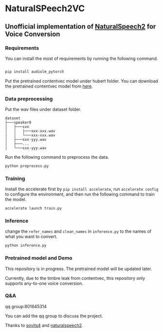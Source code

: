 
# NaturalSPeech2VC

## Unofficial implementation of <a href="https://arxiv.org/pdf/2304.09116.pdf">NaturalSpeech2</a> for Voice Conversion

### Requirements

You can install the most of requirements by running the following command.

```python

pip install audiolm_pytorch

```

Put the pretrained contentvec model under hubert folder.
You can download the pretrained contentvec model from <a href="https://ibm.box.com/s/z1wgl1stco8ffooyatzdwsqn2psd9lrr">here</a>.

### Data preprocessing

Put the wav files under dataset folder.

```
dataset
├───speaker0
|   ├───xxx
│   │   ├───xxx-xxx.wav
|   │   └───xxx-xxx.wav
│   ├───xxx-yyy.wav
│   ├───...
│   └───xxx-yyy.wav
```

Run the following command to preprocess the data.

```python
python preprocess.py
```

### Training

Install the accelerate first by `pip install accelerate`, run `accelerate config` to configure the environment, and then run the following command to train the model.

```python
accelerate launch train.py
```

### Inference

change the `refer_names` and `clean_names` in `inference.py` to the names of what you want to convert.

```python
python inference.py
```

### Pretrained model and Demo
This repository is in progress. The pretrained model will be updated later.

Currently, due to the timbre leak from contentvec, this repository only supports any-to-one voice conversion.

### Q&A

qq group:801645314

You can add the qq group to discuss the project.

Thanks to <a href="https://github.com/svc-develop-team/so-vits-svc/">sovits4</a> and <a href="https://github.com/lucidrains/naturalspeech2-pytorch/">naturalspeech2</a>.
